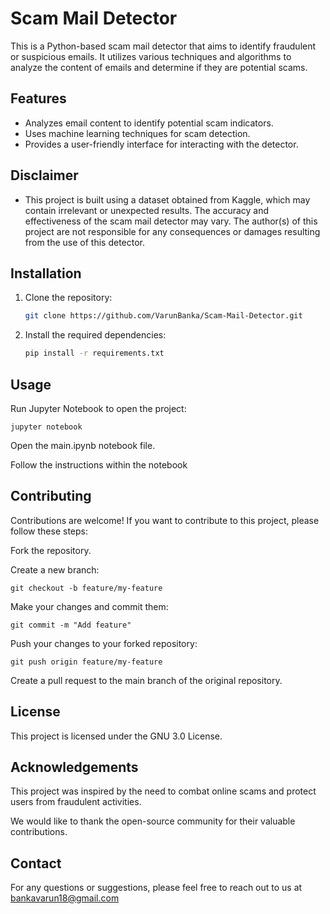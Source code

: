 # Scam Mail Detector

This is a Python-based scam mail detector that aims to identify fraudulent or suspicious emails. It utilizes various techniques and algorithms to analyze the content of emails and determine if they are potential scams.

## Features

- Analyzes email content to identify potential scam indicators.
- Uses machine learning techniques for scam detection.
- Provides a user-friendly interface for interacting with the detector.

## Disclaimer

- This project is built using a dataset obtained from Kaggle, which may contain irrelevant or unexpected results. The accuracy and effectiveness of the scam mail detector may vary. The author(s) of this project are not responsible for any consequences or damages resulting from the use of this detector.

## Installation

1. Clone the repository:

   ```bash
   git clone https://github.com/VarunBanka/Scam-Mail-Detector.git
   ```
   
2. Install the required dependencies:

    ```bash
    pip install -r requirements.txt
    ```
  
## Usage
Run Jupyter Notebook to open the project:

  ```
  jupyter notebook
  ```

Open the main.ipynb notebook file.

Follow the instructions within the notebook


## Contributing

Contributions are welcome! If you want to contribute to this project, please follow these steps:

Fork the repository.

Create a new branch:

```
git checkout -b feature/my-feature
```

Make your changes and commit them:

```
git commit -m "Add feature"
```

Push your changes to your forked repository:

```
git push origin feature/my-feature
```

Create a pull request to the main branch of the original repository.


## License

This project is licensed under the GNU 3.0 License.

## Acknowledgements

This project was inspired by the need to combat online scams and protect users from fraudulent activities.

We would like to thank the open-source community for their valuable contributions.


## Contact

For any questions or suggestions, please feel free to reach out to us at bankavarun18@gmail.com
